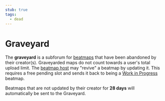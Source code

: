 ```yaml
---
stub: true
tags:
  - dead
---
```


# Graveyard

The **graveyard** is a subforum for [beatmaps](/wiki/Beatmap) that have been abandoned by their creator(s). Graveyarded maps do not count towards a user's total upload limit. The [beatmap host](/wiki/Beatmap/Beatmap_host) may "revive" a beatmap by updating it. This requires a free pending slot and sends it back to being a [Work in Progress](/wiki/Beatmap/Category#work-in-progress-and-pending) beatmap.

Beatmaps that are not updated by their creator for **28 days** will automatically be sent to the Graveyard.

<!-- TODO: Add links-->
